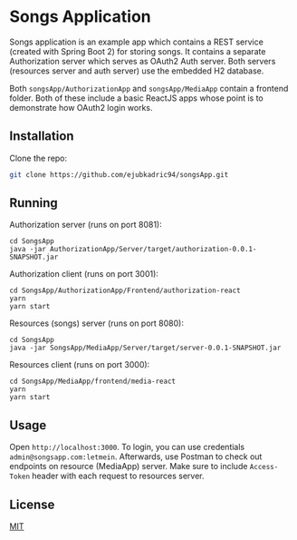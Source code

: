 # Songs Application

Songs application is an example app which contains a REST service (created with Spring Boot 2) for storing songs. It contains a separate Authorization server which serves as OAuth2 Auth server. Both servers (resources server and auth server) use the embedded H2 database.

Both `songsApp/AuthorizationApp` and `songsApp/MediaApp` contain a frontend folder. Both of these include a basic ReactJS apps whose point is to demonstrate how OAuth2 login works.

## Installation

Clone the repo:

```bash
git clone https://github.com/ejubkadric94/songsApp.git
```

## Running

Authorization server (runs on port 8081):
```
cd SongsApp
java -jar AuthorizationApp/Server/target/authorization-0.0.1-SNAPSHOT.jar 
```

Authorization client (runs on port 3001):
```
cd SongsApp/AuthorizationApp/Frontend/authorization-react
yarn
yarn start
```


Resources (songs) server (runs on port 8080):
```
cd SongsApp
java -jar SongsApp/MediaApp/Server/target/server-0.0.1-SNAPSHOT.jar 
```

Resources client (runs on port 3000):
```
cd SongsApp/MediaApp/frontend/media-react
yarn
yarn start
```

## Usage
Open `http://localhost:3000`. To login, you can use credentials `admin@songsapp.com:letmein`. Afterwards, use Postman to check out endpoints on resource (MediaApp) server.
Make sure to include `Access-Token` header with each request to resources server.


## License
[MIT](https://choosealicense.com/licenses/mit/)
